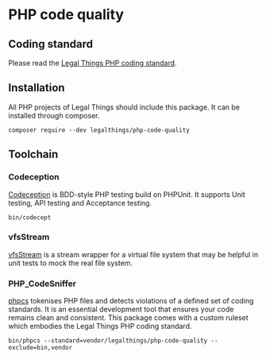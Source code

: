 # PHP code quality

## Coding standard

Please read the [Legal Things PHP coding standard](https://github.com/legalthings/php-coding-standard/STANDARD.md).


## Installation

All PHP projects of Legal Things should include this package. It can be installed through composer.

    composer require --dev legalthings/php-code-quality


## Toolchain

### Codeception
[Codeception](http://codeception.com/) is BDD-style PHP testing build on PHPUnit. It supports Unit testing, API testing and Acceptance testing.

    bin/codecept

### vfsStream
[vfsStream](https://github.com/mikey179/vfsStream) is a stream wrapper for a virtual file system that may be helpful in unit tests to mock the real file system.

### PHP_CodeSniffer
[phpcs](https://github.com/squizlabs/PHP_CodeSniffer) tokenises PHP files and detects violations of a defined set of coding standards. It is an essential development tool that ensures your code remains clean and consistent.
This package comes with a custom ruleset which embodies the Legal Things PHP coding standard.

    bin/phpcs --standard=vendor/legalthings/php-code-quality --exclude=bin,vendor

